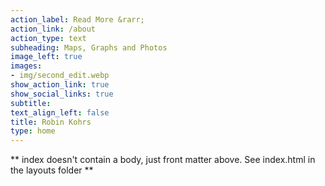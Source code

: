 ```yaml
---
action_label: Read More &rarr;
action_link: /about
action_type: text
subheading: Maps, Graphs and Photos
image_left: true
images:
- img/second_edit.webp
show_action_link: true
show_social_links: true
subtitle: 
text_align_left: false
title: Robin Kohrs
type: home
---
```


** index doesn't contain a body, just front matter above.
See index.html in the layouts folder **
